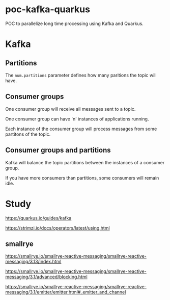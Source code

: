 # poc-kafka-quarkus
POC to parallelize long time processing using Kafka and Quarkus.

# Kafka

## Partitions

The `num.partitions` parameter defines how many paritions the topic will have.

## Consumer groups

One consumer group will receive all messages sent to a topic.

One consumer group can have 'n' instances of applications running.

Each instance of the consumer group will process messages from some partitons of the topic.

## Consumer groups and partitions

Kafka will balance the topic partitions between the instances of a consumer group.

If you have more consumers than partitions, some consumers will remain idle. 


# Study


https://quarkus.io/guides/kafka

https://strimzi.io/docs/operators/latest/using.html

## smallrye

https://smallrye.io/smallrye-reactive-messaging/smallrye-reactive-messaging/3.13/index.html

https://smallrye.io/smallrye-reactive-messaging/smallrye-reactive-messaging/3.1/advanced/blocking.html

https://smallrye.io/smallrye-reactive-messaging/smallrye-reactive-messaging/3.1/emitter/emitter.html#_emitter_and_channel

